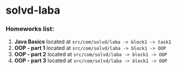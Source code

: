 # solvd-laba

### Homeworks list:
1. <b>Java Basics</b> located at `src/com/solvd/laba -> block1 -> task1`
2. <b>OOP - part 1</b> located at `src/com/solvd/laba -> block1 -> OOP`
3. <b>OOP - part 2</b> located at `src/com/solvd/laba -> block1 -> OOP`
4. <b>OOP - part 3</b> located at `src/com/solvd/laba -> block1 -> OOP`
